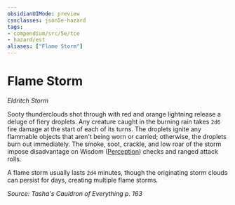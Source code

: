 ```yaml
---
obsidianUIMode: preview
cssclasses: json5e-hazard
tags:
- compendium/src/5e/tce
- hazard/est
aliases: ["Flame Storm"]
---
```

# Flame Storm
*Eldritch Storm*  

Sooty thunderclouds shot through with red and orange lightning release a deluge of fiery droplets. Any creature caught in the burning rain takes `2d6` fire damage at the start of each of its turns. The droplets ignite any flammable objects that aren't being worn or carried; otherwise, the droplets burn out immediately. The smoke, soot, crackle, and low roar of the storm impose disadvantage on Wisdom ([Perception](/2-Mechanics/CLI/rules/skills.md#Perception)) checks and ranged attack rolls.

A flame storm usually lasts `2d4` minutes, though the originating storm clouds can persist for days, creating multiple flame storms.

*Source: Tasha's Cauldron of Everything p. 163*